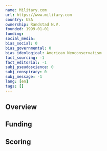 ```yaml
---
name: Military.com
url: https://www.military.com
country: USA
ownership: Randstad N.V.
founded: 1999-01-01
funding:
social_media:
bias_social: 0
bias_governmental: 0
bias_ideological: American Neoconservatism
fact_sourcing: -1
fact_editorial: -1
subj_pseudoscience: 0
subj_conspiracy: 0
subj_message: -1
lang: [en]
tags: []
---
```


## Overview

## Funding

## Scoring
